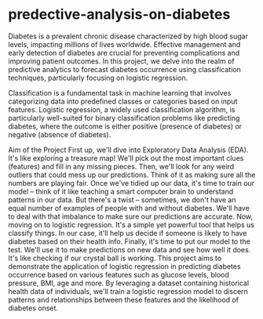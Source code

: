 # predective-analysis-on-diabetes
Diabetes is a prevalent chronic disease characterized by high blood sugar levels, impacting millions of lives worldwide. Effective management and early detection of diabetes are crucial for preventing complications and improving patient outcomes. In this project, we delve into the realm of predictive analytics to forecast diabetes occurrence using classification techniques, particularly focusing on logistic regression.

Classification is a fundamental task in machine learning that involves categorizing data into predefined classes or categories based on input features. Logistic regression, a widely used classification algorithm, is particularly well-suited for binary classification problems like predicting diabetes, where the outcome is either positive (presence of diabetes) or negative (absence of diabetes).

Aim of the Project
First up, we'll dive into Exploratory Data Analysis (EDA). It's like exploring a treasure map! We'll pick out the most important clues (features) and fill in any missing pieces. Then, we'll look for any weird outliers that could mess up our predictions. Think of it as making sure all the numbers are playing fair.
Once we've tidied up our data, it's time to train our model – think of it like teaching a smart computer brain to understand patterns in our data. But there's a twist – sometimes, we don't have an equal number of examples of people with and without diabetes. We'll have to deal with that imbalance to make sure our predictions are accurate.
Now, moving on to logistic regression. It's a simple yet powerful tool that helps us classify things. In our case, it'll help us decide if someone is likely to have diabetes based on their health info.
Finally, it's time to put our model to the test. We'll use it to make predictions on new data and see how well it does. It's like checking if our crystal ball is working.
This project aims to demonstrate the application of logistic regression in predicting diabetes occurrence based on various features such as glucose levels, blood pressure, BMI, age and more. By leveraging a dataset containing historical health data of individuals, we'll train a logistic regression model to discern patterns and relationships between these features and the likelihood of diabetes onset.
